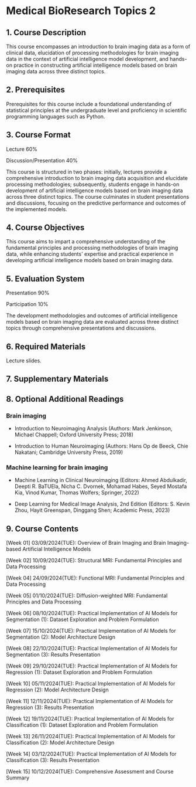 # Medical BioResearch Topics 2
## 1. Course Description

This course encompasses an introduction to brain imaging data as a form of clinical data, elucidation of processing methodologies for brain imaging data in the context of artificial intelligence model development, and hands-on practice in constructing artificial intelligence models based on brain imaging data across three distinct topics.


## 2. Prerequisites

Prerequisites for this course include a foundational understanding of statistical principles at the undergraduate level and proficiency in scientific programming languages such as Python.


## 3. Course Format

Lecture	60%

Discussion/Presentation	40%

This course is structured in two phases: initially, lectures provide a comprehensive introduction to brain imaging data acquisition and elucidate processing methodologies; subsequently, students engage in hands-on development of artificial intelligence models based on brain imaging data across three distinct topics. The course culminates in student presentations and discussions, focusing on the predictive performance and outcomes of the implemented models.


## 4. Course Objectives

This course aims to impart a comprehensive understanding of the fundamental principles and processing methodologies of brain imaging data, while enhancing students' expertise and practical experience in developing artificial intelligence models based on brain imaging data.


## 5. Evaluation System

Presentation 90%

Participation 10%

The development methodologies and outcomes of artificial intelligence models based on brain imaging data are evaluated across three distinct topics through comprehensive presentations and discussions.


## 6. Required Materials

Lecture slides.


## 7. Supplementary Materials


## 8. Optional Additional Readings

### Brain imaging

- Introduction to Neuroimaging Analysis (Authors: Mark Jenkinson, Michael Chappell; Oxford University Press; 2018)

- Introduction to Human Neuroimaging (Authors: Hans Op de Beeck, Chie Nakatani; Cambridge University Press, 2019)

### Machine learning for brain imaging

- Machine Learning in Clinical Neuroimaging (Editors: Ahmed Abdulkadir, Deepti R. BaTUEla, Nicha C. Dvornek, Mohamad Habes, Seyed Mostafa Kia, Vinod Kumar, Thomas Wolfers; Springer, 2022)

- Deep Learning for Medical Image Analysis, 2nd Edition (Editors: S. Kevin Zhou, Hayit Greenspan, Dinggang Shen; Academic Press, 2023)

## 9. Course Contents

[Week 01] 03/09/2024(TUE): Overview of Brain Imaging and Brain Imaging-based Artificial Intelligence Models

[Week 02] 10/09/2024(TUE): Structural MRI: Fundamental Principles and Data Processing

[Week 04] 24/09/2024(TUE): Functional MRI: Fundamental Principles and Data Processing

[Week 05] 01/10/2024(TUE): Diffusion-weighted MRI: Fundamental Principles and Data Processing

[Week 06] 08/10/2024(TUE): Practical Implementation of AI Models for Segmentation (1): Dataset Exploration and Problem Formulation

[Week 07] 15/10/2024(TUE): Practical Implementation of AI Models for Segmentation (2): Model Architecture Design

[Week 08] 22/10/2024(TUE): Practical Implementation of AI Models for Segmentation (3): Results Presentation

[Week 09] 29/10/2024(TUE): Practical Implementation of AI Models for Regression (1): Dataset Exploration and Problem Formulation

[Week 10] 05/11/2024(TUE): Practical Implementation of AI Models for Regression (2): Model Architecture Design

[Week 11] 12/11/2024(TUE): Practical Implementation of AI Models for Regression (3): Results Presentation

[Week 12] 19/11/2024(TUE): Practical Implementation of AI Models for Classification (1): Dataset Exploration and Problem Formulation

[Week 13] 26/11/2024(TUE): Practical Implementation of AI Models for Classification (2): Model Architecture Design

[Week 14] 03/12/2024(TUE): Practical Implementation of AI Models for Classification (3): Results Presentation

[Week 15] 10/12/2024(TUE): Comprehensive Assessment and Course Summary